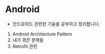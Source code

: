 # Android

* 안드로이드 관련한 기술을 공부하고 정리합니다.

1. Android Architecture Pattern
2. 내가 겪은 문제들
3. Retrofit 관련
